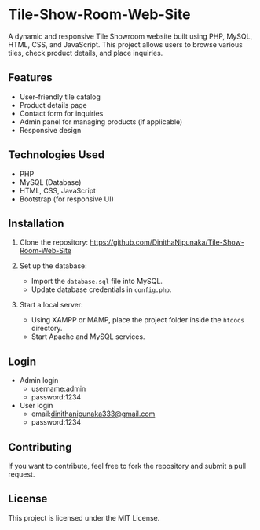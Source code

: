 # Tile-Show-Room-Web-Site
A dynamic and responsive Tile Showroom website built using PHP, MySQL, HTML, CSS, and JavaScript. This project allows users to browse various tiles, check product details, and place inquiries.

## Features
- User-friendly tile catalog
- Product details page
- Contact form for inquiries
- Admin panel for managing products (if applicable)
- Responsive design

## Technologies Used

- PHP
- MySQL (Database)
- HTML, CSS, JavaScript
- Bootstrap (for responsive UI)

## Installation

1. Clone the repository:
https://github.com/DinithaNipunaka/Tile-Show-Room-Web-Site

2. Set up the database:
   - Import the `database.sql` file into MySQL.
   - Update database credentials in `config.php`.

3. Start a local server:
   - Using XAMPP or MAMP, place the project folder inside the `htdocs` directory.
   - Start Apache and MySQL services.

## Login
- Admin login
  - username:admin
  - password:1234
- User login
  - email:dinithanipunaka333@gmail.com
  - password:1234
## Contributing
If you want to contribute, feel free to fork the repository and submit a pull request.

## License
This project is licensed under the MIT License.

